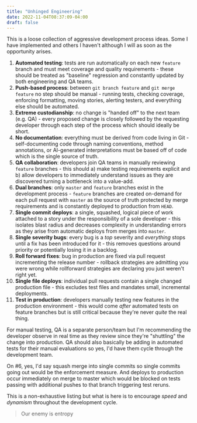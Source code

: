 ```yaml
---
title: "Unhinged Engineering"
date: 2022-11-04T08:37:09-04:00
draft: false
---
```

This is a loose collection of aggressive development process ideas. Some I have implemented and others I haven't although I will as soon as the opportunity arises.

1. **Automated testing**: tests are run automatically on each new `feature` branch and must meet coverage and quality requirements - these should be treated as "baseline" regression and constantly updated by both engineering and QA teams.
2. **Push-based process**: between `git branch feature` and `git merge feature` no step should be manual - running tests, checking coverage, enforcing formatting, moving stories, alerting testers, and everything else should be automated.
3. **Extreme custodianship**: no change is "handed off" to the next team (e.g. QA) - every proposed change is closely followed by the requesting developer through each step of the process which should ideally be short.
4. **No documentation**: everything must be derived from code living in Git - self-documenting code through naming conventions, method annotations, or AI-generated interpretations must be based off of code which is the single source of truth.
5. **QA collaboration**: developers join QA teams in manually reviewing `feature` branches - this should a) make testing requirements explicit and b) allow developers to immediately understand issues as they are discovered turning a bottleneck into a value-add.
6. **Dual branches**: only `master` and `feature` branches exist in the development process - `feature` branches are created on-demand for each pull request with `master` as the source of truth protected by merge requirements and is constantly deployed to production from `HEAD`.
7. **Single commit deploys**: a single, squashed, logical piece of work attached to a story under the responsibility of a sole developer - this isolates blast radius and decreases complexity in understanding errors as they arise from automatic deploys from merges into `master`.
8. **Single severity bugs**: every bug is a _top_ severity and _everything_ stops until a fix has been introduced for it - this removes questions around priority or potentially losing it in a backlog.
9. **Roll forward fixes**: bug in production are fixed via pull request incrementing the release number - rollback strategies are admitting you were wrong while rollforward strategies are declaring you just weren't right yet.
10. **Single file deploys**: individual pull requests contain a single changed production file - this excludes test files and mandates small, incremental deployments.
11. **Test in production**: developers manually testing new features in the production environment - this would come _after_ automated tests on feature branches but is still critical because they're never _quite_ the real thing.

For manual testing, QA is a separate person/team but I'm recommending the developer observe in real time as they review since they're "shuttling" the change into production. QA should also basically be adding in automated tests for their manual evaluations so yes, I'd have them cycle through the development team.

On #6, yes, I'd say squash merge into single commits so single commits going out would be the enforcement measure. And deploys to production occur immediately on merge to master which would be blocked on tests passing with additional pushes to that branch triggering test reruns.

This is a non-exhaustive listing but what is here is to encourage _speed_ and _dynamism_ throughout the development cycle.

> Our enemy is entropy
